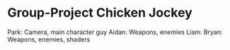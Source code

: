 # Group-Project Chicken Jockey
 
Park: Camera, main character guy
Aidan: Weapons, enemies
Liam: 
Bryan: Weapons, enemies, shaders
